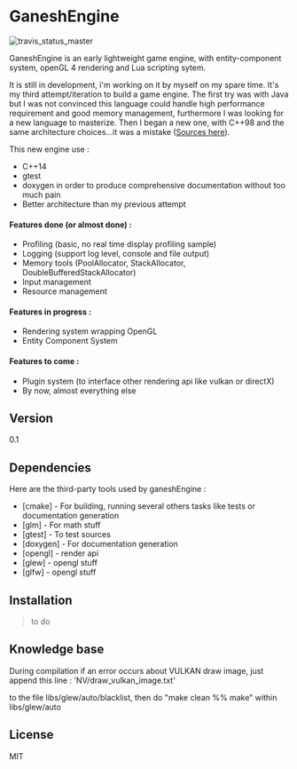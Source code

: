 # GaneshEngine

![travis_status_master](https://travis-ci.org/mcamier/ganeshEngine.svg?branch=master)

GaneshEngine is an early lightweight game engine, with entity-component system, openGL 4 rendering and Lua scripting sytem.

It is still in development, i'm working on it by myself on my spare time. It's my third attempt/iteration to build a
game engine. The first try was with Java but I was not convinced this language could handle high performance requirement
and good memory management, furthermore I was looking for a new language to masterize.
Then I began a new one, with C++98 and the same architecture choices...it was a mistake ([Sources here][ccompoteplusplus]).

This new engine use :
 - C++14
 - gtest
 - doxygen in order to produce comprehensive documentation without too much pain
 - Better architecture than my previous attempt


#### Features done (or almost done) :
  - Profiling (basic, no real time display profiling sample)
  - Logging (support log level, console and file output)
  - Memory tools (PoolAllocator, StackAllocator, DoubleBufferedStackAllocator)
  - Input management
  - Resource management

#### Features in progress :
  - Rendering system wrapping OpenGL
  - Entity Component System

#### Features to come :
  - Plugin system (to interface other rendering api like vulkan or directX)
  - By now, almost everything else

## Version
0.1

## Dependencies

Here are the third-party tools used by ganeshEngine :

* [cmake] - For building, running several others tasks like tests or documentation generation
* [glm] - For math stuff
* [gtest] - To test sources
* [doxygen] - For documentation generation
* [opengl] - render api
* [glew] - opengl stuff
* [glfw] - opengl stuff


## Installation
> to do

## Knowledge base

During compilation if an error occurs about VULKAN draw image, just append this line : 
'NV/draw_vulkan_image.txt'

to the file libs/glew/auto/blacklist, then do "make clean %% make" within libs/glew/auto

License
----

MIT

[ccompoteplusplus]: <https://github.com/mcamier/CCompotePlusPlus>